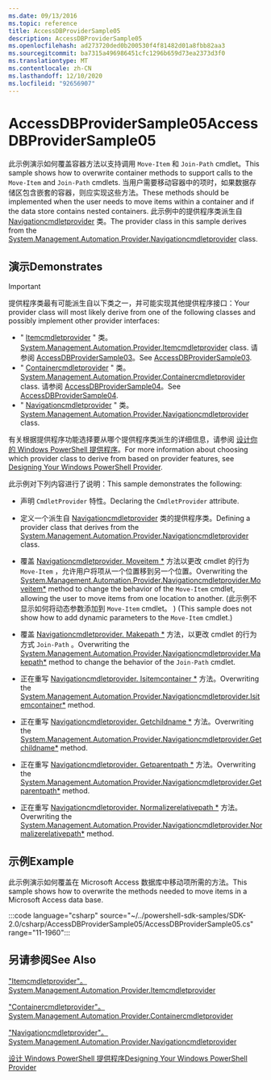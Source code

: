 ```yaml
---
ms.date: 09/13/2016
ms.topic: reference
title: AccessDBProviderSample05
description: AccessDBProviderSample05
ms.openlocfilehash: ad273720ded0b200530f4f81482d01a8fbb82aa3
ms.sourcegitcommit: ba7315a496986451cfc1296b659d73ea2373d3f0
ms.translationtype: MT
ms.contentlocale: zh-CN
ms.lasthandoff: 12/10/2020
ms.locfileid: "92656907"
---
```

# <a name="accessdbprovidersample05"></a><span data-ttu-id="310e9-103">AccessDBProviderSample05</span><span class="sxs-lookup"><span data-stu-id="310e9-103">AccessDBProviderSample05</span></span>

<span data-ttu-id="310e9-104">此示例演示如何覆盖容器方法以支持调用 `Move-Item` 和 `Join-Path` cmdlet。</span><span class="sxs-lookup"><span data-stu-id="310e9-104">This sample shows how to overwrite container methods to support calls to the `Move-Item` and `Join-Path` cmdlets.</span></span> <span data-ttu-id="310e9-105">当用户需要移动容器中的项时，如果数据存储区包含嵌套的容器，则应实现这些方法。</span><span class="sxs-lookup"><span data-stu-id="310e9-105">These methods should be implemented when the user needs to move items within a container and if the data store contains nested containers.</span></span> <span data-ttu-id="310e9-106">此示例中的提供程序类派生自 [Navigationcmdletprovider](/dotnet/api/System.Management.Automation.Provider.NavigationCmdletProvider) 类。</span><span class="sxs-lookup"><span data-stu-id="310e9-106">The provider class in this sample derives from the [System.Management.Automation.Provider.Navigationcmdletprovider](/dotnet/api/System.Management.Automation.Provider.NavigationCmdletProvider) class.</span></span>

## <a name="demonstrates"></a><span data-ttu-id="310e9-107">演示</span><span class="sxs-lookup"><span data-stu-id="310e9-107">Demonstrates</span></span>

> [!IMPORTANT]
> <span data-ttu-id="310e9-108">提供程序类最有可能派生自以下类之一，并可能实现其他提供程序接口：</span><span class="sxs-lookup"><span data-stu-id="310e9-108">Your provider class will most likely derive from one of the following classes and possibly implement other provider interfaces:</span></span>
>
> - <span data-ttu-id="310e9-109">" [Itemcmdletprovider](/dotnet/api/System.Management.Automation.Provider.ItemCmdletProvider) " 类。</span><span class="sxs-lookup"><span data-stu-id="310e9-109">[System.Management.Automation.Provider.Itemcmdletprovider](/dotnet/api/System.Management.Automation.Provider.ItemCmdletProvider) class.</span></span> <span data-ttu-id="310e9-110">请参阅 [AccessDBProviderSample03](./accessdbprovidersample03.md)。</span><span class="sxs-lookup"><span data-stu-id="310e9-110">See [AccessDBProviderSample03](./accessdbprovidersample03.md).</span></span>
> - <span data-ttu-id="310e9-111">" [Containercmdletprovider](/dotnet/api/System.Management.Automation.Provider.ContainerCmdletProvider) " 类。</span><span class="sxs-lookup"><span data-stu-id="310e9-111">[System.Management.Automation.Provider.Containercmdletprovider](/dotnet/api/System.Management.Automation.Provider.ContainerCmdletProvider) class.</span></span> <span data-ttu-id="310e9-112">请参阅 [AccessDBProviderSample04](./accessdbprovidersample04.md)。</span><span class="sxs-lookup"><span data-stu-id="310e9-112">See [AccessDBProviderSample04](./accessdbprovidersample04.md).</span></span>
> - <span data-ttu-id="310e9-113">" [Navigationcmdletprovider](/dotnet/api/System.Management.Automation.Provider.NavigationCmdletProvider) " 类。</span><span class="sxs-lookup"><span data-stu-id="310e9-113">[System.Management.Automation.Provider.Navigationcmdletprovider](/dotnet/api/System.Management.Automation.Provider.NavigationCmdletProvider) class.</span></span>
>
> <span data-ttu-id="310e9-114">有关根据提供程序功能选择要从哪个提供程序类派生的详细信息，请参阅 [设计你的 Windows PowerShell 提供程序](./provider-types.md)。</span><span class="sxs-lookup"><span data-stu-id="310e9-114">For more information about choosing which provider class to derive from based on provider features, see [Designing Your Windows PowerShell Provider](./provider-types.md).</span></span>

<span data-ttu-id="310e9-115">此示例对下列内容进行了说明：</span><span class="sxs-lookup"><span data-stu-id="310e9-115">This sample demonstrates the following:</span></span>

- <span data-ttu-id="310e9-116">声明 `CmdletProvider` 特性。</span><span class="sxs-lookup"><span data-stu-id="310e9-116">Declaring the `CmdletProvider` attribute.</span></span>

- <span data-ttu-id="310e9-117">定义一个派生自 [Navigationcmdletprovider](/dotnet/api/System.Management.Automation.Provider.NavigationCmdletProvider) 类的提供程序类。</span><span class="sxs-lookup"><span data-stu-id="310e9-117">Defining a provider class that derives from the [System.Management.Automation.Provider.Navigationcmdletprovider](/dotnet/api/System.Management.Automation.Provider.NavigationCmdletProvider) class.</span></span>

- <span data-ttu-id="310e9-118">覆盖 [Navigationcmdletprovider. Moveitem \*](/dotnet/api/System.Management.Automation.Provider.NavigationCmdletProvider.MoveItem) 方法以更改 cmdlet 的行为 `Move-Item` ，允许用户将项从一个位置移到另一个位置。</span><span class="sxs-lookup"><span data-stu-id="310e9-118">Overwriting the [System.Management.Automation.Provider.Navigationcmdletprovider.Moveitem\*](/dotnet/api/System.Management.Automation.Provider.NavigationCmdletProvider.MoveItem) method to change the behavior of the `Move-Item` cmdlet, allowing the user to move items from one location to another.</span></span> <span data-ttu-id="310e9-119"> (此示例不显示如何将动态参数添加到 `Move-Item` cmdlet。 ) </span><span class="sxs-lookup"><span data-stu-id="310e9-119">(This sample does not show how to add dynamic parameters to the `Move-Item` cmdlet.)</span></span>

- <span data-ttu-id="310e9-120">覆盖 [Navigationcmdletprovider. Makepath \*](/dotnet/api/System.Management.Automation.Provider.NavigationCmdletProvider.MakePath) 方法，以更改 cmdlet 的行为方式 `Join-Path` 。</span><span class="sxs-lookup"><span data-stu-id="310e9-120">Overwriting the [System.Management.Automation.Provider.Navigationcmdletprovider.Makepath\*](/dotnet/api/System.Management.Automation.Provider.NavigationCmdletProvider.MakePath) method to change the behavior of the `Join-Path` cmdlet.</span></span>

- <span data-ttu-id="310e9-121">正在重写 [Navigationcmdletprovider. Isitemcontainer \*](/dotnet/api/System.Management.Automation.Provider.NavigationCmdletProvider.IsItemContainer) 方法。</span><span class="sxs-lookup"><span data-stu-id="310e9-121">Overwriting the [System.Management.Automation.Provider.Navigationcmdletprovider.Isitemcontainer\*](/dotnet/api/System.Management.Automation.Provider.NavigationCmdletProvider.IsItemContainer) method.</span></span>

- <span data-ttu-id="310e9-122">正在重写 [Navigationcmdletprovider. Getchildname \*](/dotnet/api/System.Management.Automation.Provider.NavigationCmdletProvider.GetChildName) 方法。</span><span class="sxs-lookup"><span data-stu-id="310e9-122">Overwriting the [System.Management.Automation.Provider.Navigationcmdletprovider.Getchildname\*](/dotnet/api/System.Management.Automation.Provider.NavigationCmdletProvider.GetChildName) method.</span></span>

- <span data-ttu-id="310e9-123">正在重写 [Navigationcmdletprovider. Getparentpath \*](/dotnet/api/System.Management.Automation.Provider.NavigationCmdletProvider.GetParentPath) 方法。</span><span class="sxs-lookup"><span data-stu-id="310e9-123">Overwriting the [System.Management.Automation.Provider.Navigationcmdletprovider.Getparentpath\*](/dotnet/api/System.Management.Automation.Provider.NavigationCmdletProvider.GetParentPath) method.</span></span>

- <span data-ttu-id="310e9-124">正在重写 [Navigationcmdletprovider. Normalizerelativepath \*](/dotnet/api/System.Management.Automation.Provider.NavigationCmdletProvider.NormalizeRelativePath) 方法。</span><span class="sxs-lookup"><span data-stu-id="310e9-124">Overwriting the [System.Management.Automation.Provider.Navigationcmdletprovider.Normalizerelativepath\*](/dotnet/api/System.Management.Automation.Provider.NavigationCmdletProvider.NormalizeRelativePath) method.</span></span>

## <a name="example"></a><span data-ttu-id="310e9-125">示例</span><span class="sxs-lookup"><span data-stu-id="310e9-125">Example</span></span>

<span data-ttu-id="310e9-126">此示例演示如何覆盖在 Microsoft Access 数据库中移动项所需的方法。</span><span class="sxs-lookup"><span data-stu-id="310e9-126">This sample shows how to overwrite the methods needed to move items in a Microsoft Access data base.</span></span>

:::code language="csharp" source="~/../powershell-sdk-samples/SDK-2.0/csharp/AccessDBProviderSample05/AccessDBProviderSample05.cs" range="11-1960":::

## <a name="see-also"></a><span data-ttu-id="310e9-127">另请参阅</span><span class="sxs-lookup"><span data-stu-id="310e9-127">See Also</span></span>

[<span data-ttu-id="310e9-128">"Itemcmdletprovider"。</span><span class="sxs-lookup"><span data-stu-id="310e9-128">System.Management.Automation.Provider.Itemcmdletprovider</span></span>](/dotnet/api/System.Management.Automation.Provider.ItemCmdletProvider)

[<span data-ttu-id="310e9-129">"Containercmdletprovider"。</span><span class="sxs-lookup"><span data-stu-id="310e9-129">System.Management.Automation.Provider.Containercmdletprovider</span></span>](/dotnet/api/System.Management.Automation.Provider.ContainerCmdletProvider)

[<span data-ttu-id="310e9-130">"Navigationcmdletprovider"。</span><span class="sxs-lookup"><span data-stu-id="310e9-130">System.Management.Automation.Provider.Navigationcmdletprovider</span></span>](/dotnet/api/System.Management.Automation.Provider.NavigationCmdletProvider)

[<span data-ttu-id="310e9-131">设计 Windows PowerShell 提供程序</span><span class="sxs-lookup"><span data-stu-id="310e9-131">Designing Your Windows PowerShell Provider</span></span>](./provider-types.md)

